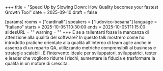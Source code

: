 +++
title = "Speed Up by Slowing Down: How Quality becomes your fastest Growth Tool"
date = 2025-09-10
draft = false

[params]
rooms = ["cardinali"]
speakers = ["ludovico-besana"]
language = "Italiano"
starts = 2025-10-05T10:30:00
ends = 2025-10-05T11:15:00
slidesURL = ""
warning = ""
+++
E se a rallentarti fosse la mancanza di attenzione alla qualità del software? In questo talk mostrerò come ho introdotto pratiche orientate alla qualità all'interno di team agile anche in assenza di un reparto QA, utilizzando metriche comprensibili al business e strategie scalabili. È l’intervento ideale per sviluppatori, sviluppatrici, tester e leader che vogliono ridurre i rischi, aumentare la fiducia e trasformare la qualità in un motore di crescita.
